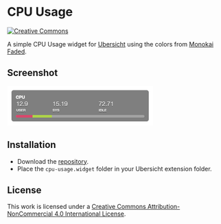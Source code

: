 # CPU Usage

[![Creative Commons](https://flat.badgen.net/badge/license/CC-BY-NC-4.0/orange)](https://creativecommons.org/licenses/by-nc/4.0/)

A simple CPU Usage widget for [Ubersicht](http://tracesof.net/uebersicht/) using the colors from [Monokai Faded](https://dionmunk.com/projects/monokai-faded/).

## Screenshot

![Screenshot](screenshots/screenshot.png)

## Installation

- Download the [repository](https://github.com/dionmunk/ubersicht-cpu-usage/archive/master.zip).
- Place the `cpu-usage.widget` folder in your Ubersicht extension folder.

## License

This work is licensed under a [Creative Commons Attribution-NonCommercial 4.0 International License](https://creativecommons.org/licenses/by-nc/4.0/).
